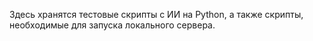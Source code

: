 Здесь хранятся тестовые скрипты с ИИ на Python, а также скрипты, необходимые для запуска локального сервера.
